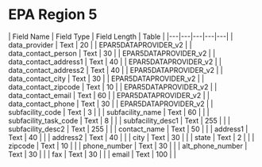 # EPA Region 5

|  Field Name |  Field Type |  Field Length | Table |
|---|---|---|---|---|
| data_provider  | Text  | 20  |   | EPAR5DATAPROVIDER_v2 |
| data_contact_person | Text  | 30  |   | EPAR5DATAPROVIDER_v2 |
| data_contact_address1  | Text   |  40 |   | EPAR5DATAPROVIDER_v2 |
| data_contact_address2  | Text   |  40 |   | EPAR5DATAPROVIDER_v2 |
| data_contact_city  | Text   |  30 |   | EPAR5DATAPROVIDER_v2 |
| data_contact_zipcode  | Text   |  10 |   | EPAR5DATAPROVIDER_v2 |
| data_contact_email  | Text   |  60 |   | EPAR5DATAPROVIDER_v2 |
| data_contact_phone  | Text   |  30 |   | EPAR5DATAPROVIDER_v2 |
| subfacility_code  | Text   |  3 |   |
| subfacility_name  | Text   |  60 |   |
| subfacility_task_code  | Text   |  8 |   |
| subfacility_desc1  | Text   |  255 |   |
| subfacility_desc2  | Text   |  255 |   |
| contact_name  | Text   |  50 |   |
| address1  | Text   |  40 |   |
| address2  | Text   |  40 |   |
| city  | Text   |  30 |   |
| state  | Text   |  2 |   |
| zipcode  | Text   |  10 |   |
| phone_number  | Text   |  30 |   |
| alt_phone_number  | Text   |  30 |   |
| fax  | Text   |  30 |   |
| email  | Text   |  100 |   |
